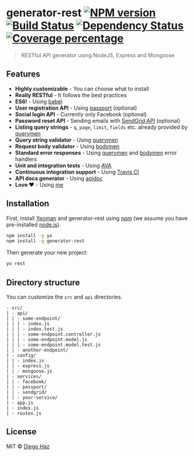 # generator-rest [![NPM version][npm-image]][npm-url] [![Build Status][travis-image]][travis-url] [![Dependency Status][daviddm-image]][daviddm-url] [![Coverage percentage][coveralls-image]][coveralls-url]
> RESTful API generator using NodeJS, Express and Mongoose

## Features

 - **Highly customizable** - You can choose what to install
 - **Really RESTful** - It follows the best practices
 - **ES6!** - Using [babel](https://babeljs.io/)
 - **User registration API** - Using [passport](http://passportjs.org/) (optional)
 - **Social login API** - Currently only Facebook (optional)
 - **Password reset API** - Sending emails with [SendGrid API](https://sendgrid.com/docs/API_Reference/index.html) (optional)
 - **Listing query strings** - `q`, `page`, `limit`, `fields` etc. already provided by [querymen](https://github.com/diegohaz/ququerymen)
 - **Query string validator** - Using [querymen](https://github.com/diegohaz/ququerymen)
 - **Request body validator** - Using [bodymen](https://github.com/diegohaz/qubodymen)
 - **Standard error responses** - Using [querymen](https://github.com/diegohaz/ququerymen) and [bodymen](https://github.com/diegohaz/qubodymen) error handlers
 - **Unit and integration tests** - Using [AVA](https://github.com/avajs/ava)
 - **Continuous integration support** - Using [Travis CI](https://travis-ci.org/)
 - **API docs generator** - Using [apidoc](http://apidocjs.com/)
 - **Love ♥** - Using [me](https://github.com/diegohaz)

## Installation

First, install [Yeoman](http://yeoman.io) and generator-rest using [npm](https://www.npmjs.com/) (we assume you have pre-installed [node.js](https://nodejs.org/)).

```bash
npm install -g yo
npm install -g generator-rest
```

Then generate your new project:

```bash
yo rest
```

## Directory structure

You can customize the `src` and `api` directories.

```
- src/
| - api/
| | - some-endpoint/
| | | - index.js
| | | - index.test.js
| | | - some-endpoint.controller.js
| | | - some-endpoint.model.js
| | | - some-endpoint.model.test.js
| | - another-endpoint/
| - config/
| | - index.js
| | - express.js
| | - mongoose.js
| - services/
| | - facebook/
| | - passport/
| | - sendgrid/
| | - your-service/
| - app.js
| - index.js
| - routes.js
```
## License

MIT © [Diego Haz](https://github.com/diegohaz)


[npm-image]: https://badge.fury.io/js/generator-rest.svg
[npm-url]: https://npmjs.org/package/generator-rest
[travis-image]: https://travis-ci.org/diegohaz/generator-rest.svg?branch=master
[travis-url]: https://travis-ci.org/diegohaz/generator-rest
[daviddm-image]: https://david-dm.org/diegohaz/generator-rest.svg?theme=shields.io
[daviddm-url]: https://david-dm.org/diegohaz/generator-rest
[coveralls-image]: https://coveralls.io/repos/diegohaz/generator-rest/badge.svg
[coveralls-url]: https://coveralls.io/r/diegohaz/generator-rest
